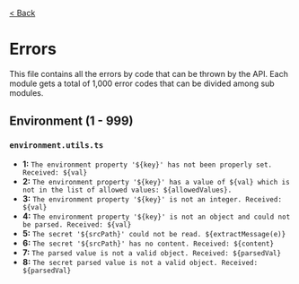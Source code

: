[< Back](../../README.md)

# Errors

This file contains all the errors by code that can be thrown by the API. Each module gets a total of 1,000 error codes that can be divided among sub modules.

## Environment (1 - 999)

### `environment.utils.ts`

- **1:** `The environment property '${key}' has not been properly set. Received: ${val}`
- **2:** `The environment property '${key}' has a value of ${val} which is not in the list of allowed values: ${allowedValues}.`
- **3:** `The environment property '${key}' is not an integer. Received: ${val}`
- **4:** `The environment property '${key}' is not an object and could not be parsed. Received: ${val}`
- **5:** `The secret '${srcPath}' could not be read. ${extractMessage(e)}`
- **6:** `The secret '${srcPath}' has no content. Received: ${content}`
- **7:** `The parsed value is not a valid object. Received: ${parsedVal}`
- **8:** `The secret parsed value is not a valid object. Received: ${parsedVal}`